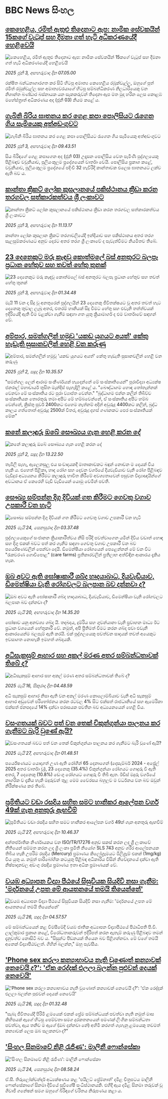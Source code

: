 # BBC News සිංහල## [කෙහෙළිය, රමිත් ඇතුළු තිදෙනාට ඇප: නාමික සේවකයින් 15කගේ වැටුප් සහ දීමනා ගත් හැටි අධිකරණයේදී හෙළිවෙයි](https://www.bbc.com/sinhala/articles/c70ndwlq1q4o?at_campaign=githubrss)![කෙහෙළිය, රමිත් ඇතුළු තිදෙනාට ඇප: නාමික සේවකයින් 15කගේ වැටුප් සහ දීමනා ගත් හැටි අධිකරණයේදී හෙළිවෙයි](https://ichef.bbci.co.uk/ace/standard/240/cpsprodpb/caf9/live/a7cb0040-4047-11f0-b6e6-4ddb91039da1.jpg)_2025 ජූනි 3, අඟහරුවාදා දින 07.05.00_රක්ෂිත බන්ධනාගාරගත කර සිටි හිටපු අමාත්‍ය කෙහෙළිය රඹුක්වැල්ල, ඔහුගේ පුත් රමිත් රඹුක්වැල්ල සහ අමාත්‍යවරයාගේ හිටපු සම්බන්ධීකරණ නිලධාරියෙකු වන නිශාන්ත බණ්ඩාර බස්නායක යන සැකකරුවන් තිදෙනා ඇප මත මුදා හරින ලෙස කොළඹ මහේස්ත්‍රාත් අධිකරණය අද (ජූනි 03) නියම කළේ ය.## [ගැබිනි බිරිය ඝාතනය කර ගෙළ කපා පොලිසියට රැගෙන ගිය සැමියෙකු අත්අඩංගුවට](https://www.bbc.com/sinhala/articles/cdd2q298lz8o?at_campaign=githubrss)![ගැබිනි බිරිය ඝාතනය කර ගෙළ කපා පොලිසියට රැගෙන ගිය සැමියෙකු අත්අඩංගුවට](https://ichef.bbci.co.uk/ace/standard/240/cpsprodpb/cba4/live/a2279f80-405c-11f0-95b4-19782fc5d14e.jpg)_2025 ජූනි 3, අඟහරුවාදා දින 09.43.51_සිය බිරිඳගේ ගෙළ කපාගෙන අද (ජූනි 03) උදෑසන පොලිසිය වෙත පැමිණි පුද්ගලයෙකු පිළිබඳව වවුනියාව, පුලියංකුලම ප්‍රදේශයෙන් වාර්තා වෙයි.
පොලිසිය ප්‍රකාශ කළේ, වවුනියාව, පුලියංකුලම ප්‍රදේශයේ පදිංචි 32 හැවිරිදි කාන්තාවක එලෙස ඝාතනයට ලක්ව ඇති බව ය.## [කාන්තා ක්‍රිකට් ලෝක කුසලානයේ පකිස්ථානය ක්‍රීඩා කරන තරගවල සත්කාරකත්වය ශ්‍රී ලංකාවට](https://www.bbc.com/sinhala/articles/cy8n13jzegzo?at_campaign=githubrss)![කාන්තා ක්‍රිකට් ලෝක කුසලානයේ පකිස්ථානය ක්‍රීඩා කරන තරගවල සත්කාරකත්වය ශ්‍රී ලංකාවට](https://ichef.bbci.co.uk/ace/standard/240/cpsprodpb/2e62/live/1b78ef30-3fbb-11f0-b894-1bc5031ee36f.jpg)_2025 ජූනි 3, අඟහරුවාදා දින 11.13.17_කාන්තා ලෝක කුසලාන ක්‍රිකට් තරගාවලියේදී  ඉන්දියාව සහ පකිස්ථානය අතර තරග සැලසුම්කරණයට අනුව දෙරට අතර තරග ශ්‍රී ලංකාවේ ද  පැවැත්වීමට නියමිතව තිබේ.## [23 දෙනෙකුට මරු කැඳවූ කොත්මලේ බස් අනතුරට බලපෑ ප්‍රධාන හේතුව සහ තවත් හේතු තුනක්](https://www.bbc.com/sinhala/articles/c1w35155129o?at_campaign=githubrss)![23 දෙනෙකුට මරු කැඳවූ කොත්මලේ බස් අනතුරට බලපෑ ප්‍රධාන හේතුව සහ තවත් හේතු තුනක්](https://ichef.bbci.co.uk/ace/standard/240/cpsprodpb/d3ad/live/8b65d9e0-3faf-11f0-835b-310c7b938e84.jpg)_2025 ජූනි 3, අඟහරුවාදා දින 01.34.48_මැයි 11 වන දා සිදු වූ අනතුරෙන් පුද්ගලයින් 23 දෙනෙකු ජීවිතක්ෂයට වූ අතර තවත් හැට දෙනෙකු තුවාල ලැබූ අතර, එතරම් හානියක් සිදු වීමට හේතු සහ එවැනි තත්ත්වයක් ඉදිරියේදී ඇති වීම වළක්වා ගැනීම සඳහා ගත යුතු ක්‍රියාමාර්ග ද එම වාර්තාවේ සඳහන් වේ.## [අම්පාර, සමන්ගලින් හමුවූ 'යකඩ යුගයට අයත්' කේතු හැඩැති සුසානවලින් හෙළි වන කරුණු](https://www.bbc.com/sinhala/articles/cpqewxw9n78o?at_campaign=githubrss)![අම්පාර, සමන්ගලින් හමුවූ 'යකඩ යුගයට අයත්' කේතු හැඩැති සුසානවලින් හෙළි වන කරුණු](https://ichef.bbci.co.uk/ace/standard/240/cpsprodpb/407d/live/00119c40-3f90-11f0-91f7-a5c632f80b28.jpg)_2025 ජූනි 2, සඳුදා දින 10.35.57_"සමන්ගල ලෙන් ආරාම සංකීර්ණයක් හැදෙන්නේ මේ සංස්කෘතියෙන්" පුරාවිද්‍යා අධ්‍යක්ෂ ජනරාල් මහාචාර්ය තුසිත මැන්දිස් පැහැදිලි කළේ ය.
"බෞද්ධාගම හොඳ තෝතැන්නක් වෙනවා මේ සංස්කෘතිය රට පුරා ව්‍යාප්ත වෙන්න."
"බුද්ධාගම එන්න කලින් තිබිච්ච සංස්කෘතියක තොරතුරු තමා අපිට මේ හම්බවෙන්නේ, ඒ සංස්කෘතිය අපිට හම්බ වෙන්නේ, ක්‍රිස්තු පූර්ව 2400කට එහෙම නැත්නම් අදින් අවුරුදු 4400කට කලින්, බුද්ධ කාලය ගත්තොත් අවුරුදු 2500ක් විතර, අවුරුදු දහස් ගණනකට පෙර සංස්කෘතියක් මේක"## [කනේ කලාඳුරු ඔබේ සෞඛ්‍යය ගැන හෙළි කරන දේ](https://www.bbc.com/sinhala/articles/c365z723z3zo?at_campaign=githubrss)![කනේ කලාඳුරු ඔබේ සෞඛ්‍යය ගැන හෙළි කරන දේ](https://ichef.bbci.co.uk/ace/standard/240/cpsprodpb/196b/live/2e7d8600-3d58-11f0-b6e6-4ddb91039da1.png)_2025 ජූනි 2, සඳුදා දින 13.22.50_තැඹිලි පැහැ, ඇලෙනසුලු එය සංවාදයකදී මාතෘකාවකට බඳුන් නොවන ම දෙයක් විය හැකි ය. එහෙත් පිළිකා, හෘද රෝග සහ දෙවන වර්ගයේ දියවැඩියාව වැනි රෝග පිළිබඳව වැඩිදුර අධ්‍යයනය කිරීමට කලාඳුරු භාවිත කිරීමේ අවශ්‍යතාවෙන් පසුවන විද්‍යාඥයින්ගේ අවධානය ඒ කෙරෙහි වැඩි වැඩියෙන් යොමු වෙමින් පවතී.## [සෞඛ්‍ය සම්පන්න දිගු දිවියක් ගත කිරීමට ගෙවතු වගාව උපකාරී වන හැටි](https://www.bbc.com/sinhala/articles/c9vgg2j8d2yo?at_campaign=githubrss)![සෞඛ්‍ය සම්පන්න දිගු දිවියක් ගත කිරීමට ගෙවතු වගාව උපකාරී වන හැටි](https://ichef.bbci.co.uk/ace/standard/240/cpsprodpb/e8d5/live/dea8fff0-364b-11f0-8185-6772e52c97ad.jpg)_2025 මැයි 24, සෙනසුරාදා දින 03.37.48_පුද්ගලයෙකුගේ සංජානන ක්‍රියාකාරීත්වය නිසි පරිදි පවත්වාගෙන යමින් දිවිය වඩාත් හොඳ සහ දිගු එකක් බවට පත් කර ගැනීම සඳහා ගෙවතු වගාව උපකාරී වන බව පර්යේෂණවලින් පෙන්වා දෙයි. ඩිමෙන්ෂියා රෝගයෙන් පෙළෙන්නන් මේ වන විට "රැකවරණ ගොවිපොළ" (care farms) ප්‍රතිකාරවලින් ප්‍රතිලාභ අත්විඳින ආකාරය දැකිය හැක.## [ඔබ අවට ඇති ඝෝෂාකාරී ශබ්ද හෘදයාබාධ, දියවැඩියාව, ඩිමෙන්ෂියා වැනි රෝගවලට බලපාන බව දන්නවා ද?](https://www.bbc.com/sinhala/articles/cx2qq901y71o?at_campaign=githubrss)![ඔබ අවට ඇති ඝෝෂාකාරී ශබ්ද හෘදයාබාධ, දියවැඩියාව, ඩිමෙන්ෂියා වැනි රෝගවලට බලපාන බව දන්නවා ද?](https://ichef.bbci.co.uk/ace/standard/240/cpsprodpb/9f2e/live/891d22c0-3635-11f0-a37a-396a0d1059f3.jpg)_2025 මැයි 20, අඟහරුවාදා දින 14.35.20_ඝෝෂාව යනු අනවශ්‍ය ශබ්ද යි.  තදබදය, දුම්රිය සහ ගුවන්යානා වැනි ප්‍රවාහන මාධ්‍ය ඊට ප්‍රධාන වශයෙන් හේතුකාරී වේ. නමුත්, අපි ප්‍රීතිමත් වීමට කරන ශබ්ද පවා එවැනි ආකාරයෙන්ම බලපෑම් ඇති කරයි. එක් පුද්ගලයෙකු පවත්වන සාදයක් තවත් අයෙකුට ඉවසාගත නොහැකි ඉමහත් ශබ්දයකි.## [අධිසැකසුම් ආහාර සහ අකල් මරණ අතර සම්බන්ධතාවක් තිබේ ද?](https://www.bbc.com/sinhala/articles/cj68g6r56xxo?at_campaign=githubrss)![අධිසැකසුම් ආහාර සහ අකල් මරණ අතර සම්බන්ධතාවක් තිබේ ද?](https://ichef.bbci.co.uk/ace/standard/240/cpsprodpb/efb3/live/e02db190-242b-11f0-b474-cfd8b4328741.jpg)_2025 මැයි 16, සිකුරාදා දින 04.48.59_අධි සැකසුම් ආහාර නිසා ඇති වන අකල් මරණ කොලොම්බියාව වැනි අධි සැකසුම් ආහාර අඩුවෙන් පරිභෝජනය කරන රටවල 4% සිට එක්සත් රාජධානියේ සහ ඇමෙරිකා එක්සත් ජනපදයේ 14% දක්වා පරාසයක පවතින බව අධ්‍යයනයෙන් හෙළි විය.## [වසංගතයක් බවට පත් වන තෙක් චිකුන්ගුන්යා පාලනය කර ගැනීමට බැරි වුණේ ඇයි?](https://www.bbc.com/sinhala/articles/cr4zqk762kxo?at_campaign=githubrss)![වසංගතයක් බවට පත් වන තෙක් චිකුන්ගුන්යා පාලනය කර ගැනීමට බැරි වුණේ ඇයි?](https://ichef.bbci.co.uk/ace/standard/240/cpsprodpb/7429/live/ea1d1410-3a34-11f0-8947-7d6241f9fce9.jpg)_2025 මැයි 27, අඟහරුවාදා දින 01.48.51_පර්යේෂණයට යොදාගත් උණ ඇති රෝගීන් 65 දෙනාගෙන් (දෙසැම්බර් 2024 - අප්‍රේල් 2025 අතර වාර්තා වූ), 23 දෙනෙකු (35.4%) චිකුන්ගුන්යා රෝගයට ගොදුරු වී ඇති අතර, 7 දෙනෙකු (10.8%) ඩෙංගු රෝගයට ගොදුරු වී තිබී ඇත. ඊඩිස් මදුරු වර්ගයේ නාගරික ව දැකිය හැකි මදුරුවන් තුළ මෙම වෛරසය බහුලව ම වර්ධනය වන බව ඔවුන් නිරීක්ෂණය කර තිබේ.## [ප්‍රමිතියට වඩා රසදිය සහිත සමට හානිකර ආලේපන වර්ග 49ක් ගැන අනතුරු ඇඟවීම්](https://www.bbc.com/sinhala/articles/c9913rz83l1o?at_campaign=githubrss)![ප්‍රමිතියට වඩා රසදිය සහිත සමට හානිකර ආලේපන වර්ග 49ක් ගැන අනතුරු ඇඟවීම්](https://ichef.bbci.co.uk/ace/standard/240/cpsprodpb/410f/live/f80f1c30-3aca-11f0-8519-3b5a01ebe413.png)_2025 මැයි 27, අඟහරුවාදා දින 10.46.37_අන්තර්ජාතික නිර්ණායකය වන ISO/TR/17276 අනුව සකස් කරන ලද ශ්‍රී ලංකාවේ නීතියෙන් සම්මත කරන ලද ශ්‍රි ලංකා ප්‍රමිතී නියෝග SLS 743 අනුව ශරීර ආලේපනයක තිබිය හැකි උපරිම රසදිය (Mercury) ප්‍රමාණය කිලෝග්‍රෑමයට මිලිග්‍රෑම් එකක් (1mg/kg) විය යුතු ය. නමුත් පාරිබෝගික කටයුතු පිළිබඳ අධිකාරිය විසින් නිවේදනයේ දක්වා ඇති නිෂ්පාදනවල අඩංගු රසදිය ප්‍රමාණය ඉතා අධික ප්‍රමාණයක් වේ.## [වයඹ  අධ්‍යාපන විද්‍යා පීඨයේ සිසුවියක සියදිවි නසා ගැනීම: 'මර්දනයේ උපත මේ ආයතනයේ තමයි තියෙන්නේ'](https://www.bbc.com/sinhala/articles/c8jgmr2x4zeo?at_campaign=githubrss)![වයඹ  අධ්‍යාපන විද්‍යා පීඨයේ සිසුවියක සියදිවි නසා ගැනීම: 'මර්දනයේ උපත මේ ආයතනයේ තමයි තියෙන්නේ'](https://ichef.bbci.co.uk/ace/standard/240/cpsprodpb/8b51/live/729f6b70-39f0-11f0-8947-7d6241f9fce9.png)_2025 මැයි 26, සඳුදා දින 04.57.57_මේ සම්බන්ධයෙන් කළ විමසීමේදී වයඹ ජාතික අධ්‍යාපන විද්‍යාපීඨයේ පීඨාධිපති පී.වී. ලාල්කුමාර ප්‍රකාශ කළේ, විරෝධතාකරුවන් ඉදිරිපත් කරන ඇතැම් කරුණු පිළිබඳව තමන් දැනුවත්ව නොසිටි බව ය.
"සිසුන්ට පීඩනයක් තියෙන බව පිළිගන්නවා. මේ වගේ තමයි අනෙක් විද්‍යාපීඨවලත්. ගිහින් බලන්න," ඔහු පැවසීය.## ['Phone sex කරලා කන්‍යාභාවය නැති වුණොත් කන්‍යාවක් නෙවෙයි ද?': 'ඒක රෙද්දක් එලලා බලන්න පුළුවන් දෙයක් නෙවෙයි'](https://www.bbc.com/sinhala/articles/c9dqg787ye4o?at_campaign=githubrss)!['Phone sex කරලා කන්‍යාභාවය නැති වුණොත් කන්‍යාවක් නෙවෙයි ද?': 'ඒක රෙද්දක් එලලා බලන්න පුළුවන් දෙයක් නෙවෙයි'](https://ichef.bbci.co.uk/ace/standard/240/cpsprodpb/23fc/live/1459f060-37cc-11f0-96c3-cf669419a2b0.jpg)_2025 මැයි 26, සඳුදා දින 01.32.48_"සැබෑ ජීවිතයේදී පිරිමි ළමයෙක් එකක් ප්‍රේම සම්බන්ධයක් පවත්වා නැති නමුත් මාස කිහිපයක් ඇගේ හිටපු පෙම්වතා සමග දුරකතනයෙන් පමණක් ලිංගික සම්බන්ධතා පවත්වා, ඇය තනිව ම ඇගේ (ඔබ දන්නවා නේ) අහිමි කරගත් ගැහැනු ළමයෙකු තවමත් කන්‍යාවක් ලෙස ඔබ සලකනවා ද?"## ['සිංහල සිනමාවේ නිළි රැජිණ': මාලිනී ෆොන්සේකා](https://www.bbc.com/sinhala/articles/c3rp4v4gx8zo?at_campaign=githubrss)!['සිංහල සිනමාවේ නිළි රැජිණ': මාලිනී ෆොන්සේකා](https://ichef.bbci.co.uk/ace/standard/240/cpsprodpb/b56d/live/c76a2200-3886-11f0-a5e8-f10a74faedda.jpg)_2025 මැයි 24, සෙනසුරාදා දින 08.58.24_ඒ.සී. තිරුලෝක්චන්දර් අධ්‍යක්ෂණය කළ 'පයිලට් ප්‍රේම්නාත්' දමිළ චිත්‍රපටය මාලිනී ෆොන්සේකාගේ සිනමා දිවියේ සුවිශේෂී සංධිස්ථානයකි.
එහිදී ඇය දමිළ සිනමා තරුවක් වූ ශිවාජි ගනේෂන් සමග ඔහුගේ බිරිඳගේ චරිතය නිරූපණය කළා ය.